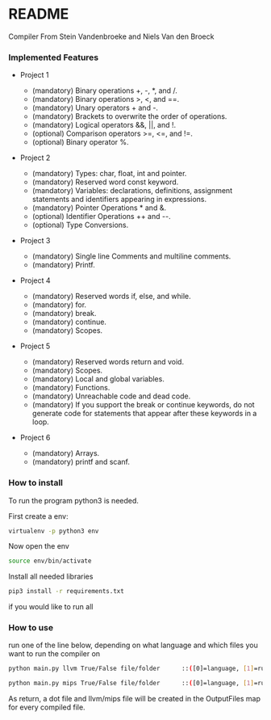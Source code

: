 # README #
Compiler From Stein Vandenbroeke and Niels Van den Broeck

### Implemented Features ###
- Project 1
  - (mandatory) Binary operations +, -, *, and /.
  - (mandatory) Binary operations >, <, and ==.
  - (mandatory) Unary operators + and -.
  - (mandatory) Brackets to overwrite the order of operations.
  - (mandatory) Logical operators &&, ||, and !.
  - (optional) Comparison operators >=, <=, and !=.
  - (optional) Binary operator %. 
  
- Project 2
  - (mandatory) Types: char, float, int and pointer.
  - (mandatory) Reserved word const keyword.
  - (mandatory) Variables: declarations, definitions, assignment statements and identifiers appearing in expressions.
  - (mandatory) Pointer Operations * and &.
  - (optional) Identifier Operations ++ and --.
  - (optional) Type Conversions. 
  
- Project 3
  - (mandatory) Single line Comments and multiline comments.
  - (mandatory) Printf.
  
- Project 4
  - (mandatory) Reserved words if, else, and while.
  - (mandatory) for.
  - (mandatory) break.
  - (mandatory) continue.
  - (mandatory) Scopes.

- Project 5
  - (mandatory) Reserved words return and void.
  - (mandatory) Scopes.
  - (mandatory) Local and global variables.
  - (mandatory) Functions.
  - (mandatory) Unreachable code and dead code.
  - (mandatory) If you support the break or continue keywords, do not generate
code for statements that appear after these keywords in a loop.

- Project 6
  - (mandatory) Arrays.
  - (mandatory) printf and scanf.


### How to install ###
To run the program python3 is needed.

First create a env:
```bash
virtualenv -p python3 env
````
Now open the env
```bash
source env/bin/activate
````
Install all needed libraries
```bash
pip3 install -r requirements.txt
````

if you would like to run all

### How to use ###
run one of the line below, depending on what language and which files you want to run the compiler on
```bash
python main.py llvm True/False file/folder		::([0]=language, [1]=run program after compile, [2]=file/folder location)
````
```bash
python main.py mips True/False file/folder		::([0]=language, [1]=run program after compile, [2]=file/folder location)
````

As return, a dot file and llvm/mips file will be created in the OutputFiles map for every compiled file.

